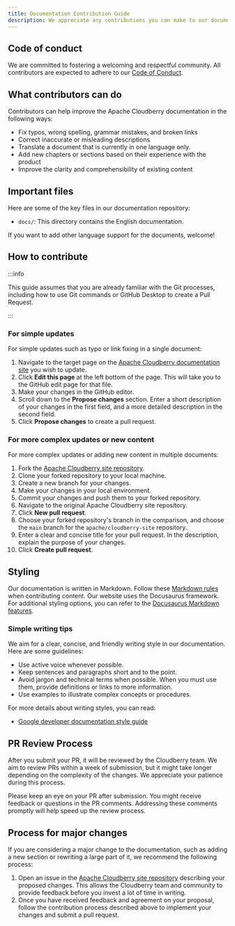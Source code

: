 ```yaml
---
title: Documentation Contribution Guide
description: We appreciate any contributions you can make to our documentation, including the website and other related materials.
---
```


## Code of conduct

We are committed to fostering a welcoming and respectful
community. All contributors are expected to adhere to our [Code of
Conduct](https://www.apache.org/foundation/policies/conduct).

## What contributors can do

Contributors can help improve the Apache Cloudberry documentation in
the following ways:

- Fix typos, wrong spelling, grammar mistakes, and broken links
- Correct inaccurate or misleading descriptions
- Translate a document that is currently in one language only.
- Add new chapters or sections based on their experience with the product
- Improve the clarity and comprehensibility of existing content

## Important files

Here are some of the key files in our documentation repository:

- `docs/`: This directory contains the English documentation.

If you want to add other language support for the documents, welcome!

## How to contribute

:::info

This guide assumes that you are already familiar with the Git
processes, including how to use Git commands or GitHub Desktop to
create a Pull Request.

:::

### For simple updates

For simple updates such as typo or link fixing in a single document:

1. Navigate to the target page on the [Apache Cloudberry documentation
   site](https://cloudberry.apache.org/docs/) you wish to update.
2. Click **Edit this page** at the left bottom of the page. This will
   take you to the GitHub edit page for that file.
3. Make your changes in the GitHub editor.
4. Scroll down to the **Propose changes** section. Enter a short
   description of your changes in the first field, and a more detailed
   description in the second field.
5. Click **Propose changes** to create a pull request.

### For more complex updates or new content

For more complex updates or adding new content in multiple documents:

1. Fork the [Apache Cloudberry site
   repository](https://github.com/apache/cloudberry-site).
2. Clone your forked repository to your local machine.
3. Create a new branch for your changes.
4. Make your changes in your local environment.
5. Commit your changes and push them to your forked repository.
6. Navigate to the original Apache Cloudberry site repository.
7. Click **New pull request**.
8. Choose your forked repository's branch in the comparison, and
   choose the `main` branch for the `apache/cloudberry-site`
   repository.
9. Enter a clear and concise title for your pull request. In the
   description, explain the purpose of your changes.
10. Click **Create pull request**.

## Styling

Our documentation is written in Markdown. Follow these [Markdown
rules](https://github.com/DavidAnson/markdownlint/blob/main/doc/Rules.md)
when contributing content. Our website uses the Docusaurus
framework. For additional styling options, you can refer to the
[Docusaurus Markdown
features](https://docusaurus.io/docs/markdown-features).

### Simple writing tips

We aim for a clear, concise, and friendly writing style in our
documentation. Here are some guidelines:

- Use active voice whenever possible.
- Keep sentences and paragraphs short and to the point.
- Avoid jargon and technical terms when possible. When you must use
  them, provide definitions or links to more information.
- Use examples to illustrate complex concepts or procedures.

For more details about writing styles, you can read:

- [Google developer documentation style
  guide](https://developers.google.com/style)

## PR Review Process

After you submit your PR, it will be reviewed by the Cloudberry
team. We aim to review PRs within a week of submission, but it might
take longer depending on the complexity of the changes. We appreciate
your patience during this process.

Please keep an eye on your PR after submission. You might receive
feedback or questions in the PR comments. Addressing these comments
promptly will help speed up the review process.

## Process for major changes

If you are considering a major change to the documentation, such as
adding a new section or rewriting a large part of it, we recommend the
following process:

1. Open an issue in the [Apache Cloudberry site
   repository](https://github.com/apache/cloudberry-site) describing
   your proposed changes. This allows the Cloudberry team and
   community to provide feedback before you invest a lot of time in
   writing.
2. Once you have received feedback and agreement on your proposal,
   follow the contribution process described above to implement your
   changes and submit a pull request.
